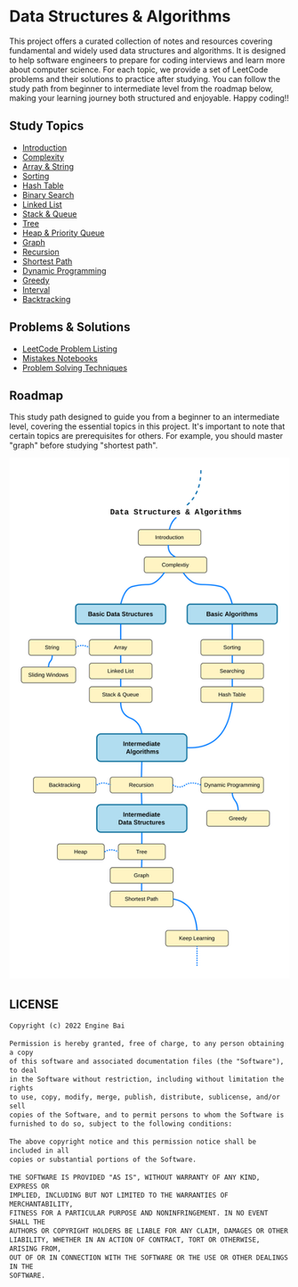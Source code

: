 Data Structures & Algorithms
========

This project offers a curated collection of notes and resources covering fundamental and widely used data structures and algorithms. It is designed to help software engineers to prepare for coding interviews and learn more about computer science. For each topic, we provide a set of LeetCode problems and their solutions to practice after studying. You can follow the study path from beginner to intermediate level from the roadmap below, making your learning journey both structured and enjoyable. Happy coding!!

## Study Topics
- [Introduction](./topics/introduction.md)
- [Complexity](./topics/complexity.md)
- [Array & String](./topics/array.md)
- [Sorting](./topics/sorting.md)
- [Hash Table](./topics/hash-table.md)
- [Binary Search](./topics/binary-search.md)
- [Linked List](./topics/linked-list.md)
- [Stack & Queue](./topics/stack-queue.md)
- [Tree](./topics/tree.md)
- [Heap & Priority Queue](./topics/heap.md)
- [Graph](./topics/graph.md)
- [Recursion](./topics/recursion.md)
- [Shortest Path](./topics/shortest-path.md)
- [Dynamic Programming](./topics/dynamic-programming.md)
- [Greedy](./topics/greedy.md)
- [Interval](./topics/interval.md)
- [Backtracking](./topics/backtracking.md)

## Problems & Solutions
- [LeetCode Problem Listing](./problems/README.md)
- [Mistakes Notebooks](./problems/mistakes.md)
- [Problem Solving Techniques](./topics/problem-solving.md)

## Roadmap
This study path designed to guide you from a beginner to an intermediate level, covering the essential topics in this project. It's important to note that certain topics are prerequisites for others. For example, you should master "graph" before studying "shortest path".

![Roadmap](./media/roadmap.png)

## LICENSE

```
Copyright (c) 2022 Engine Bai

Permission is hereby granted, free of charge, to any person obtaining a copy
of this software and associated documentation files (the "Software"), to deal
in the Software without restriction, including without limitation the rights
to use, copy, modify, merge, publish, distribute, sublicense, and/or sell
copies of the Software, and to permit persons to whom the Software is
furnished to do so, subject to the following conditions:

The above copyright notice and this permission notice shall be included in all
copies or substantial portions of the Software.

THE SOFTWARE IS PROVIDED "AS IS", WITHOUT WARRANTY OF ANY KIND, EXPRESS OR
IMPLIED, INCLUDING BUT NOT LIMITED TO THE WARRANTIES OF MERCHANTABILITY,
FITNESS FOR A PARTICULAR PURPOSE AND NONINFRINGEMENT. IN NO EVENT SHALL THE
AUTHORS OR COPYRIGHT HOLDERS BE LIABLE FOR ANY CLAIM, DAMAGES OR OTHER
LIABILITY, WHETHER IN AN ACTION OF CONTRACT, TORT OR OTHERWISE, ARISING FROM,
OUT OF OR IN CONNECTION WITH THE SOFTWARE OR THE USE OR OTHER DEALINGS IN THE
SOFTWARE.
```
